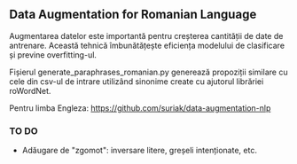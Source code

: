 ## Data Augmentation for Romanian Language

Augmentarea  datelor este importantă pentru creșterea cantității de date de antrenare.
Această tehnică îmbunătățește eficiența modelului de clasificare și previne overfitting-ul.

Fișierul generate_paraphrases_romanian.py generează propoziții similare cu cele din csv-ul de intrare utilizând sinonime create cu ajutorul librăriei roWordNet.

Pentru limba Engleza: https://github.com/suriak/data-augmentation-nlp

### TO DO
- Adăugare de "zgomot": inversare litere, greșeli intenționate, etc.
